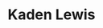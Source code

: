 ---
layout: page
title: Kaden Lewis
description: Undergraduate Student (Biomedical Sciences)<br>Summer 2024
img: assets/img/lewis.jpg
redirect: 
importance: 1
category: Alumni
horizontal: true
---